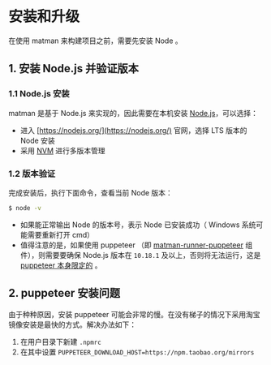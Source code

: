 # 安装和升级

在使用 matman 来构建项目之前，需要先安装 Node 。

## 1. 安装 Node.js 并验证版本

### 1.1 Node.js 安装

matman 是基于 Node.js 来实现的，因此需要在本机安装 [Node.js](https://nodejs.org/)，可以选择：

- 进入 [https://nodejs.org/](https://nodejs.org/) 官网，选择 LTS 版本的 Node 安装
- 采用 [NVM](https://github.com/nvm-sh/nvm) 进行多版本管理

### 1.2 版本验证

完成安装后，执行下面命令，查看当前 Node 版本：

```bash
$ node -v
```

- 如果能正常输出 Node 的版本号，表示 Node 已安装成功（ Windows 系统可能需要重新打开 cmd）
- 值得注意的是，如果使用 puppeteer （即 [matman-runner-puppeteer](https://www.npmjs.com/package/matman-runner-puppeteer) 组件），则需要要确保 Node.js 版本在 `10.18.1` 及以上，否则将无法运行，这是 [puppeteer 本身限定的](https://github.com/puppeteer/puppeteer/blob/72fe86fe6a51b401aa659aee555edbe8ef8d28d8/package.json#L8) 。


## 2. puppeteer 安装问题

由于种种原因，安装 puppeteer 可能会非常的慢。在没有梯子的情况下采用淘宝镜像安装是最快的方式。解决办法如下：

1. 在用户目录下新建 `.npmrc`
2. 在其中设置 `PUPPETEER_DOWNLOAD_HOST=https://npm.taobao.org/mirrors`
